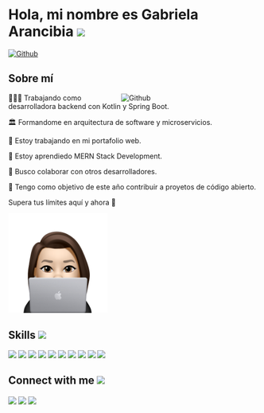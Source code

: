 
<h1> Hola, mi nombre es Gabriela Arancibia <img src = "https://raw.githubusercontent.com/MartinHeinz/MartinHeinz/master/wave.gif" width = 30px> </h1>

[![Github](https://img.shields.io/github/followers/Gabyot?label=Follow&style=social)](https://github.com/Gabyot)

<h2> Sobre mí </h2>
<img width="55%" align="right" alt="Github" src="https://raw.githubusercontent.com/onimur/.github/master/.resources/git-header.svg" />
<p>
👩🏻‍💻 Trabajando como desarrolladora backend con Kotlin y Spring Boot.</p>
<p>🏛️ Formandome en arquitectura de software y microservicios.</p>
<p>💼 Estoy trabajando en mi portafolio web.</p>
<p>🌱 Estoy aprendiedo MERN Stack Development.</p>
<p>👯 Busco colaborar con otros desarrolladores.</p>
<p>🥅 Tengo como objetivo de este año contribuir a proyetos de código abierto.
</p>

<p>
Supera tus límites aquí y ahora 🚀
</p>


<p align='center'>
</p>
<p align="start">
    <img width="200" src="https://github.com/Gabyot/Gabyot/blob/main/gabyot.png">
</p>

<h2> Skills <img src = "https://media2.giphy.com/media/QssGEmpkyEOhBCb7e1/giphy.gif?cid=ecf05e47a0n3gi1bfqntqmob8g9aid1oyj2wr3ds3mg700bl&rid=giphy.gif" width = 32px> </h2>
<a href= https://github.com/Gabyot?tab=repositories&q=&type=&language=kotlin&sort= ><img width ='32px' src ='https://raw.githubusercontent.com/rahulbanerjee26/githubAboutMeGenerator/main/icons/kotlin.svg'></a>
<a href= https://github.com/Gabyot?tab=repositories&q=&type=&language=spring&sort= > <img width ='32px' src ='https://raw.githubusercontent.com/rahulbanerjee26/githubAboutMeGenerator/main/icons/spring.svg'></a>
<a href= https://github.com/Gabyot?tab=repositories&q=&type=&language=javascript&sort= > <img width ='32px' src ='https://raw.githubusercontent.com/rahulbanerjee26/githubAboutMeGenerator/main/icons/javascript.svg'></a>
<a href= https://github.com/Gabyot?tab=repositories&q=&type=&language=express&sort= > <img width ='32px' src ='https://raw.githubusercontent.com/rahulbanerjee26/githubAboutMeGenerator/main/icons/express.svg'></a>
<a href= https://github.com/Gabyot?tab=repositories&q=&type=&language=reactjs&sort= > <img width ='32px' src ='https://raw.githubusercontent.com/rahulbanerjee26/githubAboutMeGenerator/main/icons/reactjs.svg'></a>
<a href= https://github.com/Gabyot?tab=repositories&q=&type=&language=mongodb&sort= > <img width ='32px' src ='https://raw.githubusercontent.com/rahulbanerjee26/githubAboutMeGenerator/main/icons/mongodb.svg'></a>
<a href= https://github.com/Gabyot?tab=repositories&q=&type=&language=mysql&sort= > <img width ='32px' src ='https://raw.githubusercontent.com/rahulbanerjee26/githubAboutMeGenerator/main/icons/mysql.svg'></a>
<a href= https://github.com/Gabyot?tab=repositories&q=&type=&language=html&sort= > <img width ='32px' src ='https://raw.githubusercontent.com/rahulbanerjee26/githubAboutMeGenerator/main/icons/html.svg'></a>
<a href= https://github.com/Gabyot?tab=repositories&q=&type=&language=css&sort= > <img width ='32px' src ='https://raw.githubusercontent.com/rahulbanerjee26/githubAboutMeGenerator/main/icons/css.svg'></a>
<a href= https://github.com/Gabyot?tab=repositories&q=&type=&language=nodejs&sort= > <img width ='32px' src ='https://raw.githubusercontent.com/rahulbanerjee26/githubAboutMeGenerator/main/icons/nodejs.svg'></a>



<h2> Connect with me <img src='https://raw.githubusercontent.com/ShahriarShafin/ShahriarShafin/main/Assets/handshake.gif' width="100px"> </h2>
<a href = 'https://www.linkedin.com/in/gabriela-paz-arancibia-echeverr%C3%ADa-039a91142/'> <img width = '32px' align= 'center' src="https://raw.githubusercontent.com/rahulbanerjee26/githubAboutMeGenerator/main/icons/linked-in-alt.svg"/></a> 
<a href = ''> <img width = '32px' align= 'center' src="https://raw.githubusercontent.com/rahulbanerjee26/githubAboutMeGenerator/main/icons/portfolio.png"/></a> 
<a href = 'https://www.github.com/Gabyot'> <img width = '32px' align= 'center' src="https://raw.githubusercontent.com/rahulbanerjee26/githubAboutMeGenerator/main/icons/github.svg"/></a>
  
